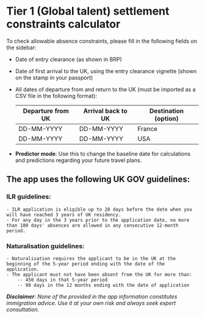 # Tier 1 (Global talent) settlement constraints calculator

To check allowable absence constraints, please fill in the following fields on the sidebar:

- Date of entry clearance (as shown in BRP)
- Date of first arrival to the UK, using the entry clearance vignette (shown on the stamp in your passport)
- All dates of departure from and return to the UK (must be imported as a CSV file in the following format):

   | Departure from UK | Arrival back to UK | Destination (option) | 
   | ----------------- | -----------------  | -------------------- |
   | DD-MM-YYYY	       | DD-MM-YYYY		 	| France			   |
   | DD-MM-YYYY		   | DD-MM-YYYY		 	| USA				   |
- **Predictor mode**: Use this to change the baseline date for calculations and predictions regarding your future travel plans.

## The app uses the following UK GOV guidelines:

### ILR guidelines:
    - ILR application is eligible up to 28 days before the date when you will have reached 3 years of UK residency.
    - For any day in the 3 years prior to the application date, no more than 180 days' absences are allowed in any consecutive 12-month period.

### Naturalisation guidelines:

    - Naturalisation requires the applicant to be in the UK at the beginning of the 5-year period ending with the date of the application.
    - The applicant must not have been absent from the UK for more than:
        -- 450 days in that 5-year period
        -- 90 days in the 12 months ending with the date of application

***Disclaimer***: *None of the provided in the app information constitutes immigration advice. Use it at your own risk and always seek expert consultation.*
